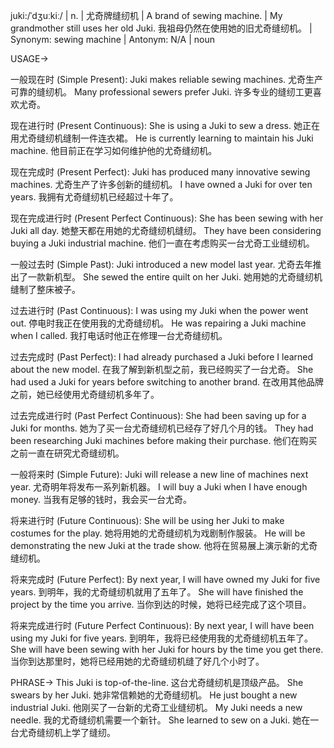 juki:/ˈdʒuːkiː/ | n. | 尤奇牌缝纫机 | A brand of sewing machine. |  My grandmother still uses her old Juki. 我祖母仍然在使用她的旧尤奇缝纫机。 | Synonym: sewing machine | Antonym: N/A | noun

USAGE->

一般现在时 (Simple Present):
Juki makes reliable sewing machines.  尤奇生产可靠的缝纫机。
Many professional sewers prefer Juki. 许多专业的缝纫工更喜欢尤奇。

现在进行时 (Present Continuous):
She is using a Juki to sew a dress. 她正在用尤奇缝纫机缝制一件连衣裙。
He is currently learning to maintain his Juki machine. 他目前正在学习如何维护他的尤奇缝纫机。

现在完成时 (Present Perfect):
Juki has produced many innovative sewing machines. 尤奇生产了许多创新的缝纫机。
I have owned a Juki for over ten years. 我拥有尤奇缝纫机已经超过十年了。

现在完成进行时 (Present Perfect Continuous):
She has been sewing with her Juki all day. 她整天都在用她的尤奇缝纫机缝纫。
They have been considering buying a Juki industrial machine.  他们一直在考虑购买一台尤奇工业缝纫机。


一般过去时 (Simple Past):
Juki introduced a new model last year. 尤奇去年推出了一款新机型。
She sewed the entire quilt on her Juki.  她用她的尤奇缝纫机缝制了整床被子。


过去进行时 (Past Continuous):
I was using my Juki when the power went out.  停电时我正在使用我的尤奇缝纫机。
He was repairing a Juki machine when I called. 我打电话时他正在修理一台尤奇缝纫机。


过去完成时 (Past Perfect):
I had already purchased a Juki before I learned about the new model. 在我了解到新机型之前，我已经购买了一台尤奇。
She had used a Juki for years before switching to another brand. 在改用其他品牌之前，她已经使用尤奇缝纫机多年了。


过去完成进行时 (Past Perfect Continuous):
She had been saving up for a Juki for months. 她为了买一台尤奇缝纫机已经存了好几个月的钱。
They had been researching Juki machines before making their purchase. 他们在购买之前一直在研究尤奇缝纫机。


一般将来时 (Simple Future):
Juki will release a new line of machines next year. 尤奇明年将发布一系列新机器。
I will buy a Juki when I have enough money. 当我有足够的钱时，我会买一台尤奇。


将来进行时 (Future Continuous):
She will be using her Juki to make costumes for the play. 她将用她的尤奇缝纫机为戏剧制作服装。
He will be demonstrating the new Juki at the trade show. 他将在贸易展上演示新的尤奇缝纫机。


将来完成时 (Future Perfect):
By next year, I will have owned my Juki for five years. 到明年，我的尤奇缝纫机就用了五年了。
She will have finished the project by the time you arrive. 当你到达的时候，她将已经完成了这个项目。


将来完成进行时 (Future Perfect Continuous):
By next year, I will have been using my Juki for five years. 到明年，我将已经使用我的尤奇缝纫机五年了。
She will have been sewing with her Juki for hours by the time you get there. 当你到达那里时，她将已经用她的尤奇缝纫机缝了好几个小时了。


PHRASE->
This Juki is top-of-the-line. 这台尤奇缝纫机是顶级产品。
She swears by her Juki. 她非常信赖她的尤奇缝纫机。
He just bought a new industrial Juki. 他刚买了一台新的尤奇工业缝纫机。
My Juki needs a new needle. 我的尤奇缝纫机需要一个新针。
She learned to sew on a Juki. 她在一台尤奇缝纫机上学了缝纫。

